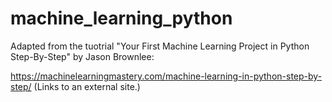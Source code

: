 # machine_learning_python

Adapted from the tuotrial "Your First Machine Learning Project in Python Step-By-Step" by Jason Brownlee:

https://machinelearningmastery.com/machine-learning-in-python-step-by-step/ (Links to an external site.) 

